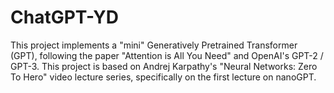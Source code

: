 # ChatGPT-YD

This project implements a "mini" Generatively Pretrained Transformer (GPT), following the paper "Attention is All You Need" and OpenAI's GPT-2 / GPT-3. This project is based on Andrej Karpathy's "Neural Networks: Zero To Hero" video lecture series, specifically on the first lecture on nanoGPT.
